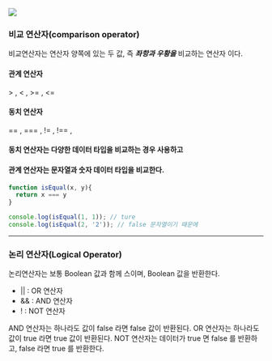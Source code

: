 ![](https://images.velog.io/images/sh981013s/post/0dfcf137-25b9-4904-aece-5aafe947db86/image.png)

### 비교 연산자(comparison operator)

비교연산자는 연산자 양쪽에 있는 두 값, 즉 ___좌항과 우황을___ 비교하는 연산자 이다.

#### 관계 연산자

\> , < , >= , <=

#### 동치 연산자

== , === , != , !== , 



#### 동치 연산자는 다양한 데이터 타입을 비교하는 경우 사용하고
#### 관계 연산자는 문자열과 숫자 데이터 타입을 비교한다.

```javascript
function isEqual(x, y){
  return x === y
}

console.log(isEqual(1, 1)); // ture
console.log(isEqual(2, '2')); // false 문자열이기 때문에
```

---

### 논리 연산자(Logical Operator)

논리연산자는 보통 Boolean 값과 함께 스이며, Boolean 값을 반환한다.

- || : OR 연산자
- && : AND 연산자
- !  : NOT 연산자

AND 연산자는 하나라도 값이 false 라면 false 값이 반환된다.
OR 연산자는 하나라도 값이 true 라면 true 값이 반환된다.
NOT 연산자는 데이터가 true 면 false 를 반환하고, false 라면 true 를 반환한다.